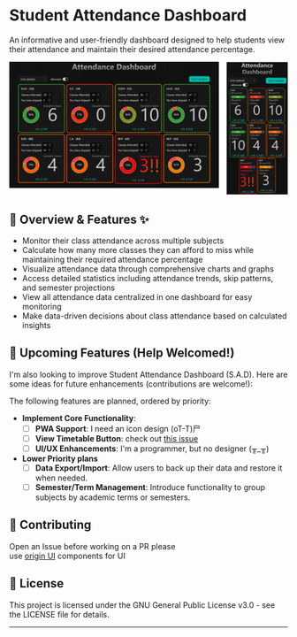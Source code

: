 # Student Attendance Dashboard

An informative and user-friendly dashboard designed to help students view their attendance and maintain their desired attendance percentage.

![Attendance Dashboard](public/imgs/2IN1.png)

## 🎯 Overview & Features ✨

- Monitor their class attendance across multiple subjects
- Calculate how many more classes they can afford to miss while maintaining their required attendance percentage
- Visualize attendance data through comprehensive charts and graphs
- Access detailed statistics including attendance trends, skip patterns, and semester projections
- View all attendance data centralized in one dashboard for easy monitoring
- Make data-driven decisions about class attendance based on calculated insights

## 🚀 Upcoming Features (Help Welcomed!)

I'm also looking to improve Student Attendance Dashboard (S.A.D). Here are some ideas for future enhancements (contributions are welcome!):

The following features are planned, ordered by priority:

- **Implement Core Functionality**:
  - [ ] **PWA Support**: I need an icon design (oT-T)尸 
  - [ ] **View Timetable Button**: check out [this issue](https://github.com/nithitsuki/sad.nithitsuki.com/issues/1)
  - [ ] **UI/UX Enhancements**: I'm a programmer, but no designer (╥_╥)

- **Lower Priority plans**
  - [ ] **Data Export/Import**: Allow users to back up their data and restore it when needed.
  - [ ] **Semester/Term Management**: Introduce functionality to group subjects by academic terms or semesters.

## 🤝 Contributing
Open an Issue before working on a PR please\
use [origin UI](https://originui.com) components for UI

## 📜 License

This project is licensed under the GNU General Public License v3.0 - see the LICENSE file for details.

---
